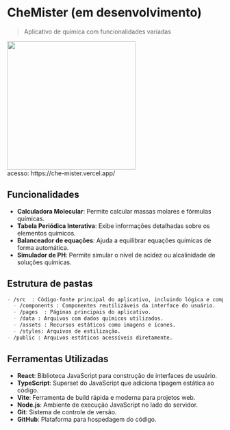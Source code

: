 # CheMister (em desenvolvimento)
> Aplicativo de química com funcionalidades variadas


<img src="https://github.com/user-attachments/assets/9a02363c-46b2-4fdd-87cb-93e98b2b7fd2" height="300px"/>
<br/>
acesso: https://che-mister.vercel.app/


## Funcionalidades

- **Calculadora Molecular**: Permite calcular massas molares e fórmulas químicas.
- **Tabela Periódica Interativa**: Exibe informações detalhadas sobre os elementos químicos.
- **Balanceador de equações**: Ajuda a equilibrar equações químicas de forma automática.
- **Simulador de PH**: Permite simular o nível de acidez ou alcalinidade de soluções químicas.

## Estrutura de pastas
```markdown
- /src  : Código-fonte principal do aplicativo, incluindo lógica e componentes.
  - /components : Componentes reutilizáveis da interface do usuário.
  - /pages  : Páginas principais do aplicativo.
  - /data : Arquivos com dados químicos utilizados.
  - /assets : Recursos estáticos como imagens e ícones.
  - /styles: Arquivos de estilização.
- /public : Arquivos estáticos acessíveis diretamente.
```
## Ferramentas Utilizadas

- **React**: Biblioteca JavaScript para construção de interfaces de usuário.
- **TypeScript**: Superset do JavaScript que adiciona tipagem estática ao código.
- **Vite**: Ferramenta de build rápida e moderna para projetos web.
- **Node.js**: Ambiente de execução JavaScript no lado do servidor.
- **Git**: Sistema de controle de versão.
- **GitHub**: Plataforma para hospedagem do código.
